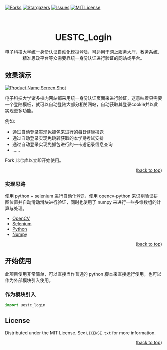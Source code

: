 <div id="top"></div>
<!--
*** Thanks for checking out the Best-README-Template. If you have a suggestion
*** that would make this better, please fork the repo and create a pull request
*** or simply open an issue with the tag "enhancement".
*** Don't forget to give the project a star!
*** Thanks again! Now go create something AMAZING! :D
-->



<!-- PROJECT SHIELDS -->
<!--
*** I'm using markdown "reference style" links for readability.
*** Reference links are enclosed in brackets [ ] instead of parentheses ( ).
*** See the bottom of this document for the declaration of the reference variables
*** for contributors-url, forks-url, etc. This is an optional, concise syntax you may use.
*** https://www.markdownguide.org/basic-syntax/#reference-style-links
-->
[![Forks][forks-shield]][forks-url]
[![Stargazers][stars-shield]][stars-url]
[![Issues][issues-shield]][issues-url]
[![MIT License][license-shield]][license-url]



<!-- PROJECT LOGO -->
<br />
<div align="center">

  <h1 align="center">UESTC_Login</h1>

  <p align="center">
    电子科技大学统一身份认证自动化模拟登陆，可适用于网上服务大厅、教务系统、精准思政平台等众需要靠统一身份认证进行验证的网站或平台。
  </p>
</div>



<!-- ABOUT THE PROJECT -->
## 效果演示

[![Product Name Screen Shot][product-screenshot]](https://example.com)

电子科技大学诸多校内网站都采用统一身份认证页面来进行验证，这意味着只需要一个登陆模板，就可以自动登陆大部分相关网站，自动获取其登录cookie并以此实现更多功能。

例如:
* 通过自动登录实现免抓包来进行的每日健康报送
* 通过自动登录实现免跳转获取的本学期考试安排
* 通过自动登录实现免抓包进行的一卡通记录信息查询
* ......

Fork 此仓库以立即开始使用。

<p align="right">(<a href="#top">back to top</a>)</p>



### 实现思路

使用 python + selenium 进行自动化登录，使用 opencv-python 来识别验证拼图位置并自动滑动滑块进行验证，同时也使用了 numpy 来进行一些多维数组的计算与处理。

* [OpenCV](https://opencv.org/)
* [Selenium](https://www.selenium.dev/)
* [Python](https://www.python.org/)
* [Numpy](https://numpy.org/)

<p align="right">(<a href="#top">back to top</a>)</p>



<!-- GETTING STARTED -->
## 开始使用

此项目使用非常简单，可以直接当作普通的 python 脚本来直接运行使用，也可以作为外部模块引入使用。

### 作为模块引入


  ```python
import uestc_login
  ```

<!-- LICENSE -->
## License

Distributed under the MIT License. See `LICENSE.txt` for more information.

<p align="right">(<a href="#top">back to top</a>)</p>



<!-- MARKDOWN LINKS & IMAGES -->
<!-- https://www.markdownguide.org/basic-syntax/#reference-style-links -->
[forks-shield]: https://img.shields.io/github/forks/Foreverddb/uestc_login.svg?style=for-the-badge
[forks-url]: https://github.com/Foreverddb/uestc_login/network/members
[stars-shield]: https://img.shields.io/github/stars/Foreverddb/uestc_login.svg?style=for-the-badge
[stars-url]: https://github.com/Foreverddb/uestc_login/stargazers
[issues-shield]: https://img.shields.io/github/issues/Foreverddb/uestc_login.svg?style=for-the-badge
[issues-url]: https://github.com/Foreverddb/uestc_login/issues
[license-shield]: https://img.shields.io/github/license/Foreverddb/uestc_login.svg?style=for-the-badge
[license-url]: https://github.com/Foreverddb/uestc_login/blob/master/LICENSE.txt
[product-screenshot]: images/demo.gif
